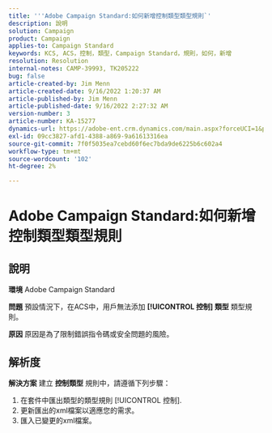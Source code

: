 ```yaml
---
title: '''Adobe Campaign Standard:如何新增控制類型類型規則`'
description: 說明
solution: Campaign
product: Campaign
applies-to: Campaign Standard
keywords: KCS, ACS，控制，類型，Campaign Standard，規則，如何，新增
resolution: Resolution
internal-notes: CAMP-39993, TK205222
bug: false
article-created-by: Jim Menn
article-created-date: 9/16/2022 1:20:37 AM
article-published-by: Jim Menn
article-published-date: 9/16/2022 2:27:32 AM
version-number: 3
article-number: KA-15277
dynamics-url: https://adobe-ent.crm.dynamics.com/main.aspx?forceUCI=1&pagetype=entityrecord&etn=knowledgearticle&id=7b5e60c4-5d35-ed11-9db1-0022480866ad
exl-id: 09cc3827-afd1-4388-a869-9a61613316ea
source-git-commit: 7f0f5035ea7cebd60f6ec7bda9de6225b6c602a4
workflow-type: tm+mt
source-wordcount: '102'
ht-degree: 2%

---
```


# Adobe Campaign Standard:如何新增控制類型類型規則

## 說明


<b>環境</b>
Adobe Campaign Standard

<b>問題</b>
預設情況下，在ACS中，用戶無法添加 <b>[!UICONTROL 控制] 類型</b> 類型規則。

<b>原因</b>
原因是為了限制錯誤指令碼或安全問題的風險。


## 解析度


<b>解決方案</b>
建立 <b>控制類型</b> 規則中，請遵循下列步驟：

1. 在套件中匯出類型的類型規則 [!UICONTROL 控制].
2. 更新匯出的xml檔案以適應您的需求。
3. 匯入已變更的xml檔案。
